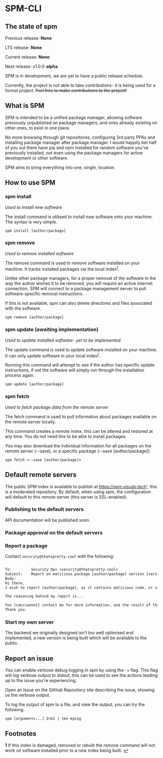 # SPM-CLI

## The state of spm

Previous release:   **None**

LTS release:        **None**

Current release:    **None**

Next release:       v1.0.0-**alpha**

SPM is in development, we are yet to have a public release schedule.

Currently, the project is not able to take contributions- it is being used for a formal project.
~~Feel free to make contributions to the project!~~

## What is SPM

SPM is intended to be a unified package manager, allowing software previously unpublished on package managers, and ones already existing on other ones, to exist in one place.

No more browsing through git repositories, configuring 3rd party PPAs and installing package manager after package manager. I would happily bet half of you out there have pip and npm installed for random software you've previously installed, not even using the package managers for active development or other software.

SPM aims to bring everything into one, single, location.

## How to use SPM

### spm install

*Used to install new software*

The install command is utilised to install now software onto your machine.
The syntax is very simple.

`spm install [author/package]`

### spm remove

*Used to remove installed software*

The remove command is used to remove software installed on your machine.
It tracks installed packages via the local index<sup id="a1">[1](#f1)</sup>.

Unlike other package managers, for a proper removal of the software in the way the author wishes it to be removed, you will require an active internet connection.
SPM will connect to a package management server to pull software-specific removal instructions.

If this is not available, spm can also delete directores and files associated with the software.

`spm remove [author/package]`

### spm update (awaiting implementation)

*Used to update installed software- yet to be implemented*

The update command is used to update software installed on your machine.
It can only update software in your local index<sup id="a1">[1](#f1)</sup>.

Running this command will attempt to see if the author has specific update instructions, if not the software will simply run through the installation process again.

`spm update [author/package]`

### spm fetch

*Used to fetch package data from the remote server*

The fetch command is used to pull information about packages available on the remote server locally.

This command creates a remote index, this can be altered and restored at any time. You do not need this to be able to install packages.

You may also download the individual information for all packages on the remote server (--save), or a specific package (--save [author/package]).

`spm fetch <--save [author/package]>`

## Default remote servers

The public SPM index is available to publish at https://spm.visudo.tech', this is a moderated repository.
By default, when using spm, the configuration will default to this remote server (this server is SSL-enabled).  

### Publishing to the default servers

API documentation will be published soon.

### Package approval on the default servers

### Report a package

Contact `security@thatspretty.cool` with the following:

```email

To:         Security Ops <security@thatspretty.cool>
Subject:    Report on malicious package [author/package] version [version]
Body:
Hi there,
I wish to report [author/package], as it contains malicious code, or violates local law from the United Kingdom.

The reasoning behind my report is...

You [can/cannot] contact me for more information, and the result of this report.
Thank you.

```

### Start my own server

The backend we originally designed isn't too well optimised and implemented, a new version is being built which will be available to the public.

## Report an issue

You can enable verbose debug logging in spm by using the `-v` flag.
This flag will log verbose output to stdout, this can be used to see the actions leading up to the issue you're experiencing.

Open an Issue on the GitHub Repository site describing the issue, showing us the verbose output.

To log the output of spm to a file, and view the output, you can try the following.

```shell
spm [arguments...] 2>&1 | tee myLog
```

## Footnotes

<b id="f1">1</b> If this index is damaged, removed or rebuilt the remove command will not work on software installed prior to a new index being built. [↩](#a1)
